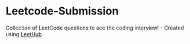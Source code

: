 # Leetcode-Submission
Collection of LeetCode questions to ace the coding interview! - Created using [LeetHub](https://github.com/QasimWani/LeetHub)
